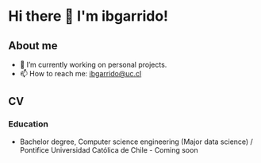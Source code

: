 # Hi there 👋 I'm ibgarrido! 



## About me

- 🔭 I’m currently working on personal projects.
- 📫 How to reach me: ibgarrido@uc.cl


## CV

### Education

- Bachelor degree, Computer science engineering (Major data science) / Pontifice Universidad Católica de Chile - Coming soon

<!--
### Languages:

<p align="left">
    <a href="https://www.python.org" target="_blank"> <img src="https://raw.githubusercontent.com/devicons/devicon/master/icons/python/python-original.svg" alt="python" width="40" height="40"/> </a>
    <a href="https://lenguajejs.com/javascript/" target="_blank"> <img src="https://raw.githubusercontent.com/devicons/devicon/master/icons/javascript/javascript-original.svg" alt="js" width="40" height="40"/> </a>
    <a href="https://developer.mozilla.org/es/docs/Glossary/HTML5" target="_blank"> <img src="https://raw.githubusercontent.com/devicons/devicon/master/icons/html5/html5-original.svg" alt="html5" width="40" height="40"/> </a>
    <a href="https://developer.mozilla.org/es/docs/Web/CSS" target="_blank"> <img src="https://raw.githubusercontent.com/devicons/devicon/master/icons/css3/css3-original.svg" alt="css3" width="40" height="40"/> </a>
    <a href="https://www.postgresql.org/docs/current/app-psql.html" target="_blank"> <img src="https://www.svgrepo.com/show/331760/sql-database-generic.svg" alt="psql" width="40" height="40"/> </a>
        <a href="https://es.react.dev" target="_blank"> <img src="https://www.svgrepo.com/show/493719/react-javascript-js-framework-facebook.svg" alt="react" width="40" height="40"/> </a>
</p>

### Tools:

<p align="left">

<a href="https://pandas.pydata.org/" target="_blank"> <img src="https://raw.githubusercontent.com/devicons/devicon/master/icons/pandas/pandas-original.svg" alt="pandas" width="40" height="40"/> </a>
<a href="https://numpy.org/" target="_blank"> <img src="https://raw.githubusercontent.com/devicons/devicon/master/icons/numpy/numpy-original.svg" alt="numpy" width="40" height="40"/> </a>
<a href="https://matplotlib.org/" target="_blank"> <img src="https://icon.icepanel.io/Technology/svg/Matplotlib.svg" alt="matplotlib" width="40" height="40"/> </a>
<a href="https://scikit-learn.org/" target="_blank"> <img src="https://icon.icepanel.io/Technology/svg/scikit-learn.svg" alt="sklearn" width="40" height="40"/> </a>
<a href="https://d3js.org/" target="_blank"> <img src="https://icon.icepanel.io/Technology/svg/D3.js.svg" alt="d3" width="40" height="40"/> </a>
</p>



**ibgarrido/ibgarrido** is a ✨ _special_ ✨ repository because its `README.md` (this file) appears on your GitHub profile.

Here are some ideas to get you started:

- 🔭 I’m currently working on ...
- 🌱 I’m currently learning ...
- 👯 I’m looking to collaborate on ...
- 🤔 I’m looking for help with ...
- 💬 Ask me about ...
- 📫 How to reach me: ...
- 😄 Pronouns: ...
- ⚡ Fun fact: ...
-->
